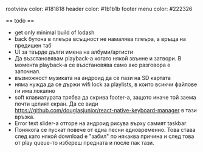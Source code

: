 rootview color: #181818
header color: #1b1b1b
footer menu color: #222326

== todo ==

* get only minimal build of lodash
* back бутона в плеъра всъщност не намалява плеъра, а връща на предишен таб
* UI за твърде дълги имена на албуми/артисти
* Да възстановявам playback-a когато някой звънне и затвори. В момента playback-а се възстановява
  само ако разговора е започнал.
* възможност музиката на андроид да се пази на SD картата
* няма нужда да се държи wifi lock за playlists, в които всикчи файлове ги има локално
* soft клавиатурата трябва да скрива footer-а, защото иначе той заема почти целият екран. Да се види
  https://github.com/douglasjunior/react-native-keyboard-manager в тази връзка.
* Error text slider-а отгоре на андроид рисува върху самият taskbar
* Понякога се пускат повече от една песни едновременно. Това става след като някой download е
  "забил" по някаква причина и след това от play queue-то избереш предната и после пак тази.
